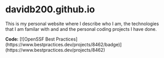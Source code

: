# davidb200.github.io
<p>This is my personal website where I describe who I am, the technologies that I am familar with and and the personal coding projects I have done. </p>
<b>Code:</b>
[![OpenSSF Best Practices](https://www.bestpractices.dev/projects/8462/badge)](https://www.bestpractices.dev/projects/8462)
